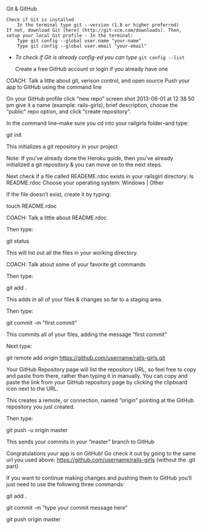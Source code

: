 Git & GitHub

    Check if Git is installed
        In the terminal type git --version (1.8 or higher preferred)
    If not, download Git [here] (http://git-scm.com/downloads). Then, setup your local Git profile - In the terminal:
        Type git config --global user.name "your-name"
        Type git config --global user.email "your-email"

* _To check if Git is already config-ed you can type_ `git config --list`

    Create a free GitHub account or login if you already have one

COACH: Talk a little about git, verison control, and open source
Push your app to GitHub using the command line

On your GitHub profile click “new repo” screen shot 2013-06-01 at 12 38 50 pm give it a name (example: rails-girls), brief description, choose the “public” repo option, and click “create repository”.

In the command line–make sure you cd into your railgirls folder–and type:

git init

This initializes a git repository in your project

Note: If you’ve already done the Heroku guide, then you’ve already initialized a git repository & you can move on to the next steps.

Next check if a file called READEME.rdoc exists in your railsgirl directory:
ls README.rdoc
Choose your operating system: Windows | Other

If the file doesn’t exist, create it by typing:

touch README.rdoc

COACH: Talk a little about README.rdoc

Then type:

git status

This will list out all the files in your working directory.

COACH: Talk about some of your favorite git commands

Then type:

git add .

This adds in all of your files & changes so far to a staging area.

Then type:

git commit -m "first commit"

This commits all of your files, adding the message “first commit”

Next type:

git remote add origin https://github.com/username/rails-girls.git

Your GitHub Repository page will list the repository URL, so feel free to copy and paste from there, rather than typing it in manually. You can copy and paste the link from your GitHub repository page by clicking the clipboard icon next to the URL.

This creates a remote, or connection, named “origin” pointing at the GitHub repository you just created.

Then type:

git push -u origin master

This sends your commits in your “master” branch to GitHub

Congratulations your app is on GitHub! Go check it out by going to the same url you used above: https://github.com/username/rails-girls (without the .git part)

If you want to continue making changes and pushing them to GitHub you’ll just need to use the following three commands:

git add .

git commit -m "type your commit message here"

git push origin master